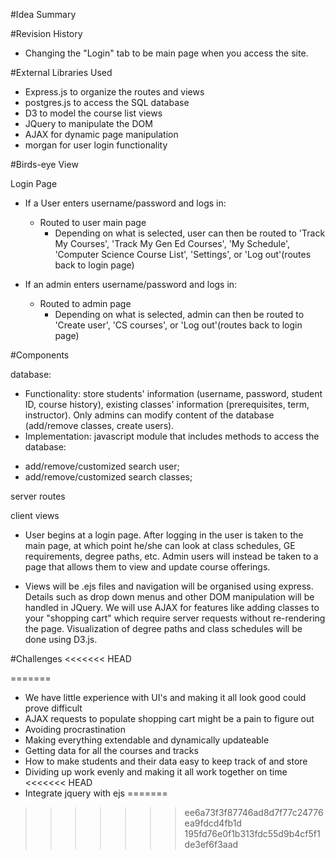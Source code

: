 #Idea Summary


#Revision History
 - Changing the "Login" tab to be main page when you access the site.

#External Libraries Used
- Express.js to organize the routes and views
- postgres.js to access the SQL database
- D3 to model the course list views
- JQuery to manipulate the DOM
- AJAX for dynamic page manipulation 
- morgan for user login functionality

#Birds-eye View

Login Page
* If a User enters username/password and logs in:
	* Routed to user main page
		* Depending on what is selected, user can then be routed to 'Track My Courses', 'Track My Gen Ed Courses', 'My Schedule', 'Computer Science Course List', 'Settings', or 'Log out'(routes back to login page)

* If an admin enters username/password and logs in:
	* Routed to admin page
		* Depending on what is selected, admin can then be routed to 'Create user', 'CS courses', or 'Log out'(routes back to login page)


#Components

database: 

- Functionality: store students' information (username, password, student ID, course history), existing classes' information (prerequisites, term, instructor). Only admins can modify content of the database (add/remove classes, create users). 
- Implementation: javascript module that includes methods to access the database:
+ add/remove/customized search user;
+ add/remove/customized search classes;


server routes

client views
- User begins at a login page. After logging in the user is taken to the main page, at which point he/she can look at class schedules, GE requirements, degree paths, etc. Admin users will instead be taken to a page that allows them to view and update course offerings. 

- Views will be .ejs files and navigation will be organised using express. Details such as drop down menus and other DOM manipulation will be handled in JQuery. We will use AJAX for features like adding classes to your "shopping cart" which require server requests without re-rendering the page. Visualization of degree paths and class schedules will be done using D3.js.

#Challenges
<<<<<<< HEAD



=======
- We have little experience with UI's and making it all look good could prove difficult
- AJAX requests to populate shopping cart might be a pain to figure out
- Avoiding procrastination
- Making everything extendable and dynamically updateable
- Getting data for all the courses and tracks
- How to make students and their data easy to keep track of and store
- Dividing up work evenly and making it all work together on time
<<<<<<< HEAD
- Integrate jquery with ejs 
=======
>>>>>>> ee6a73f3f87746ad8d7f77c24776ea9fdcd4fb1d
>>>>>>> 195fd76e0f1b313fdc55d9b4cf5f1de3ef6f3aad
